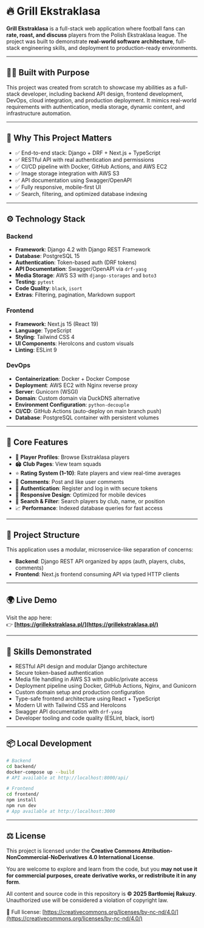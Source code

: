 # 🔥 Grill Ekstraklasa

**Grill Ekstraklasa** is a full-stack web application where football fans can **rate, roast, and discuss** players from the Polish Ekstraklasa league. The project was built to demonstrate **real-world software architecture**, full-stack engineering skills, and deployment to production-ready environments.

---

## 🧑‍💻 Built with Purpose

This project was created from scratch to showcase my abilities as a full-stack developer, including backend API design, frontend development, DevOps, cloud integration, and production deployment. It mimics real-world requirements with authentication, media storage, dynamic content, and infrastructure automation.

---

## 🚀 Why This Project Matters

- ✅ End-to-end stack: Django + DRF + Next.js + TypeScript
- ✅ RESTful API with real authentication and permissions
- ✅ CI/CD pipeline with Docker, GitHub Actions, and AWS EC2
- ✅ Image storage integration with AWS S3
- ✅ API documentation using Swagger/OpenAPI
- ✅ Fully responsive, mobile-first UI
- ✅ Search, filtering, and optimized database indexing

---

## ⚙️ Technology Stack

### Backend

- **Framework**: Django 4.2 with Django REST Framework
- **Database**: PostgreSQL 15
- **Authentication**: Token-based auth (DRF tokens)
- **API Documentation**: Swagger/OpenAPI via `drf-yasg`
- **Media Storage**: AWS S3 with `django-storages` and `boto3`
- **Testing**: `pytest`
- **Code Quality**: `black`, `isort`
- **Extras**: Filtering, pagination, Markdown support

### Frontend

- **Framework**: Next.js 15 (React 19)
- **Language**: TypeScript
- **Styling**: Tailwind CSS 4
- **UI Components**: HeroIcons and custom visuals
- **Linting**: ESLint 9

### DevOps

- **Containerization**: Docker + Docker Compose
- **Deployment**: AWS EC2 with Nginx reverse proxy
- **Server**: Gunicorn (WSGI)
- **Domain**: Custom domain via DuckDNS alternative
- **Environment Configuration**: `python-decouple`
- **CI/CD**: GitHub Actions (auto-deploy on main branch push)
- **Database**: PostgreSQL container with persistent volumes

---

## 🌟 Core Features

- 🧍 **Player Profiles**: Browse Ekstraklasa players
- 🏟️ **Club Pages**: View team squads
- ⭐ **Rating System (1–10)**: Rate players and view real-time averages
- 💬 **Comments**: Post and like user comments
- 🔐 **Authentication**: Register and log in with secure tokens
- 📱 **Responsive Design**: Optimized for mobile devices
- 🔎 **Search & Filter**: Search players by club, name, or position
- 📈 **Performance**: Indexed database queries for fast access

---

## 🧱 Project Structure

This application uses a modular, microservice-like separation of concerns:

- **Backend**: Django REST API organized by apps (auth, players, clubs, comments)
- **Frontend**: Next.js frontend consuming API via typed HTTP clients

---

## 🌍 Live Demo

Visit the app here:  
👉 **[https://grillekstraklasa.pl/](https://grillekstraklasa.pl/)**

---

## 🧠 Skills Demonstrated

- RESTful API design and modular Django architecture
- Secure token-based authentication
- Media file handling in AWS S3 with public/private access
- Deployment pipeline using Docker, GitHub Actions, Nginx, and Gunicorn
- Custom domain setup and production configuration
- Type-safe frontend architecture using React + TypeScript
- Modern UI with Tailwind CSS and HeroIcons
- Swagger API documentation with `drf-yasg`
- Developer tooling and code quality (ESLint, black, isort)

---

## 📦 Local Development

```bash
# Backend
cd backend/
docker-compose up --build
# API available at http://localhost:8000/api/

# Frontend
cd frontend/
npm install
npm run dev
# App available at http://localhost:3000
```

---

## ⚖️ License

This project is licensed under the **Creative Commons Attribution-NonCommercial-NoDerivatives 4.0 International License**.

You are welcome to explore and learn from the code, but you **may not use it for commercial purposes, create derivative works, or redistribute it in any form**.

All content and source code in this repository is **© 2025 Bartłomiej Rakuzy**.  
Unauthorized use will be considered a violation of copyright law.

🔗 Full license: [https://creativecommons.org/licenses/by-nc-nd/4.0/](https://creativecommons.org/licenses/by-nc-nd/4.0/)

